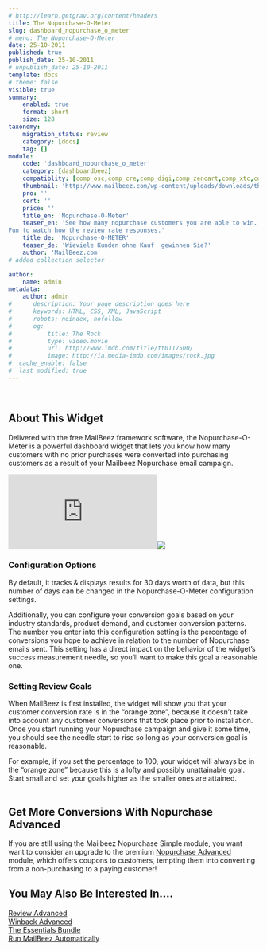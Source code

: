 ```yaml
---
# http://learn.getgrav.org/content/headers
title: The Nopurchase-O-Meter
slug: dashboard_nopurchase_o_meter
# menu: The Nopurchase-O-Meter
date: 25-10-2011
published: true
publish_date: 25-10-2011
# unpublish_date: 25-10-2011
template: docs
# theme: false
visible: true
summary:
    enabled: true
    format: short
    size: 128
taxonomy:
    migration_status: review
    category: [docs]
    tag: []
module:
    code: 'dashboard_nopurchase_o_meter'
    category: [dashboardbeez]
    compatiblity: [comp_osc,comp_cre,comp_digi,comp_zencart,comp_xtc,comp_gambio]
    thumbnail: 'http://www.mailbeez.com/wp-content/uploads/downloads/thumbnails/2011/10/icon.png'
    pro: ''
    cert: ''
    price: ''
    title_en: 'Nopurchase-O-Meter'
    teaser_en: 'See how many nopurchase customers you are able to win.
Fun to watch how the review rate responses.'
    title_de: 'Nopurchase-O-METER'
    teaser_de: 'Wieviele Kunden ohne Kauf  gewinnen Sie?'
    author: 'MailBeez.com'
# added collection selector

author:
    name: admin
metadata:
    author: admin
#      description: Your page description goes here
#      keywords: HTML, CSS, XML, JavaScript
#      robots: noindex, nofollow
#      og:
#          title: The Rock
#          type: video.movie
#          url: http://www.imdb.com/title/tt0117500/
#          image: http://ia.media-imdb.com/images/rock.jpg
#  cache_enable: false
#  last_modified: true
---
```


 

## About This Widget

Delivered with the free MailBeez framework software, the Nopurchase-O-Meter is a powerful dashboard widget that lets you know how many customers with no prior purchases were converted into purchasing customers as a result of your Mailbeez Nopurchase email campaign.

[![](http://localhost/wordpress_mailbeez_EOL/wp-content/themes/awake/lib/scripts/timthumb/thumb.php?src=http://www.mailbeez.com/images/doc/getting_started/nopurchaseometer.png&w=270&h=116&zc=1&q=100 "Nopurchase-O-Meter")](http://www.mailbeez.com/images/doc/getting_started/nopurchaseometer.png "Nopurchase-O-Meter")![](http://localhost/wordpress_mailbeez_EOL/wp-content/themes/awake/images/shortcodes/image_shadow.png)

### Configuration Options

By default, it tracks & displays results for 30 days worth of data, but this number of days can be changed in the Nopurchase-O-Meter configuration settings.

Additionally, you can configure your conversion goals based on your industry standards, product demand, and customer conversion patterns. The number you enter into this configuration setting is the percentage of conversions you hope to achieve in relation to the number of Nopurchase emails sent. This setting has a direct impact on the behavior of the widget’s success measurement needle, so you’ll want to make this goal a reasonable one.

### Setting Review Goals

When MailBeez is first installed, the widget will show you that your customer conversion rate is in the “orange zone”, because it doesn’t take into account any customer conversions that took place prior to installation. Once you start running your Nopurchase campaign and give it some time, you should see the needle start to rise so long as your conversion goal is reasonable.

For example, if you set the percentage to 100, your widget will always be in the “orange zone” because this is a lofty and possibly unattainable goal. Start small and set your goals higher as the smaller ones are attained.  
  

## Get More Conversions With Nopurchase Advanced

If you are still using the Mailbeez Nopurchase Simple module, you want want to consider an upgrade to the premium [Nopurchase Advanced](/documentation/mailbeez/nopurchase_advanced/ "Mailbeez Nopurchase Advanced") module, which offers coupons to customers, tempting them into converting from a non-purchasing to a paying customer!

## You May Also Be Interested In….

[Review Advanced](/documentation/mailbeez/review_advanced/ "Mailbeez Review Advanced")  
[Winback Advanced](/documentation/mailbeez/winback_advanced/ "Mailbeez Winback Advanced")  
[The Essentials Bundle](http://www.mailbeez.com/download/mailbeez-essential-pack/ "Mailbeez Essentials Bundle")  
[Run MailBeez Automatically](/documentation/configbeez/config_cron_simple/ "Run MailBeez Automatically")  
  

